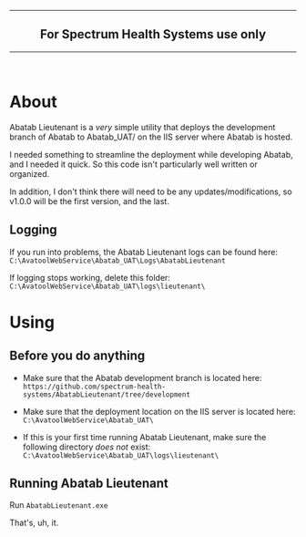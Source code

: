 ***

<div align="center">
  <h2>
    For Spectrum Health Systems use only
  </h2>
</div>

***

<br>

# About

Abatab Lieutenant is a *very* simple utility that deploys the development branch of Abatab to Abatab_UAT/ on the IIS server where Abatab is hosted.

I needed something to streamline the deployment while developing Abatab, and I needed it quick. So this code isn't particularly well written or organized.

In addition, I don't think there will need to be any updates/modifications, so v1.0.0 will be the first version, and the last.

## Logging

If you run into problems, the Abatab Lieutenant logs can be found here:  
`C:\AvatoolWebService\Abatab_UAT\Logs\AbatabLieutenant`

If logging stops working, delete this folder:  
`C:\AvatoolWebService\Abatab_UAT\logs\lieutenant\`

# Using

## Before you do anything

* Make sure that the Abatab development branch is located here:  
`https://github.com/spectrum-health-systems/AbatabLieutenant/tree/development`

* Make sure that the deployment location on the IIS server is located here:  
`C:\AvatoolWebService\Abatab_UAT\`

* If this is your first time running Abatab Lieutenant, make sure the following directory *does not* exist:  
`C:\AvatoolWebService\Abatab_UAT\logs\lieutenant\`

## Running Abatab Lieutenant

Run `AbatabLieutenant.exe`

That's, uh, it.
